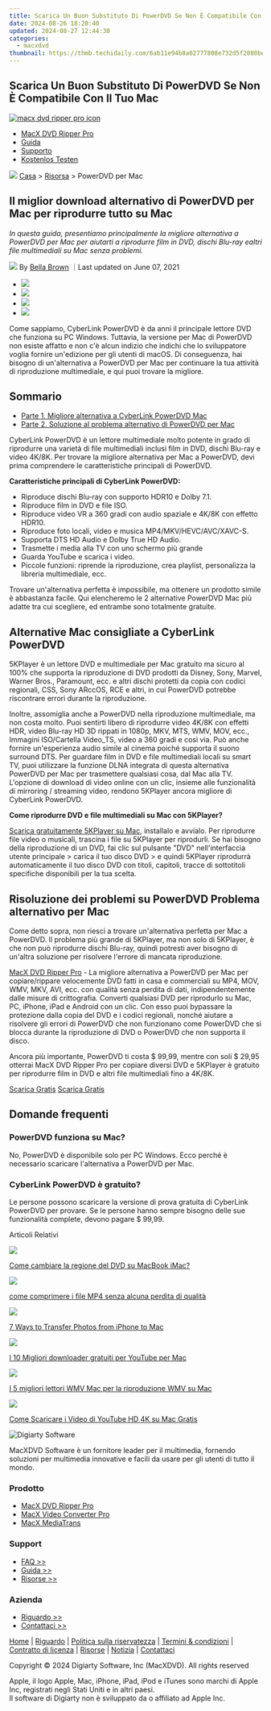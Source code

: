 ```yaml
---
title: Scarica Un Buon Substituto Di PowerDVD Se Non È Compatibile Con Il Tuo Mac
date: 2024-08-26 18:20:40
updated: 2024-08-27 12:44:30
categories:
  - macxdvd
thumbnail: https://thmb.techidaily.com/6ab11e94b8a02777808e732d5f2080be3cb5bc04d41c7f6aa8db8cb93929f141.jpg
---
```


## Scarica Un Buon Substituto Di PowerDVD Se Non È Compatibile Con Il Tuo Mac

[![macx dvd ripper pro icon](https://www.macxdvd.com/tutorial-it/../image-style/new-seo/icon12.png)](https://tools.techidaily.com/macxdvd/products/)

* [MacX DVD Ripper Pro](https://tools.techidaily.com/macxdvd/products/)
* [Guida](https://tools.techidaily.com/macxdvd/products/)
* [Supporto](https://tools.techidaily.com/macxdvd/products/)
* [Kostenlos Testen](https://tools.techidaily.com/macxdvd/products/)



![](https://www.macxdvd.com/tutorial-it/../image-style/new-seo/icon7.png) [Casa](https://tools.techidaily.com/macxdvd/products/) \> [Risorsa](https://tools.techidaily.com/macxdvd/products/) \> PowerDVD per Mac 

## Il miglior download alternativo di PowerDVD per Mac per riprodurre tutto su Mac



_In questa guida, presentiamo principalmente la migliore alternativa a PowerDVD per Mac per aiutarti a riprodurre film in DVD, dischi Blu-ray ealtri file multimediali su Mac senza problemi._

![](https://www.macxdvd.com/tutorial-it/../image-style/new-seo/icon6.png) By [Bella Brown](https://www.linkedin.com/in/bella-brown-920145104/) ｜Last updated on June 07, 2021

* [![](https://www.macxdvd.com/tutorial-it/../image-style/new-seo/share-fa.jpg)](https://www.facebook.com/sharer/sharer.php?u=https://www.macxdvd.com/tutorial-it/powerdvd-per-mac.htm)
* [![](https://www.macxdvd.com/tutorial-it/../image-style/new-seo/share-tw.jpg)](https://twitter.com/intent/tweet?url=https://www.macxdvd.com/tutorial-it/powerdvd-per-mac.htm)
* [![](https://www.macxdvd.com/tutorial-it/../image-style/new-seo/share-email.jpg)](https://www.macxdvd.com/tutorial-it/mailto:info@example.com?&subject=&body=https://www.macxdvd.com/tutorial-it/powerdvd-per-mac.htm)
* [![](https://www.macxdvd.com/tutorial-it/../image-style/new-seo/share-in.jpg)](https://www.linkedin.com/shareArticle?mini=true&url=https://www.macxdvd.com/tutorial-it/powerdvd-per-mac.htm&title=&summary=https://www.macxdvd.com/tutorial-it/powerdvd-per-mac.htm&source=)

Come sappiamo, CyberLink PowerDVD è da anni il principale lettore DVD che funziona su PC Windows. Tuttavia, la versione per Mac di PowerDVD non esiste affatto e non c'è alcun indizio che indichi che lo sviluppatore voglia fornire un'edizione per gli utenti di macOS. Di conseguenza, hai bisogno di un'alternativa a PowerDVD per Mac per continuare la tua attività di riproduzione multimediale, e qui puoi trovare la migliore.

## Sommario

* [Parte 1\. Migliore alternativa a CyberLink PowerDVD Mac](https://tools.techidaily.com/macxdvd/products/)
* [Parte 2\. Soluzione al problema alternativo di PowerDVD per Mac](https://tools.techidaily.com/macxdvd/products/)

CyberLink PowerDVD è un lettore multimediale molto potente in grado di riprodurre una varietà di file multimediali inclusi film in DVD, dischi Blu-ray e video 4K/8K. Per trovare la migliore alternativa per Mac a PowerDVD, devi prima comprendere le caratteristiche principali di PowerDVD.

**Caratteristiche principali di CyberLink PowerDVD:**

* Riproduce dischi Blu-ray con supporto HDR10 e Dolby 7.1.
* Riproduce film in DVD e file ISO.
* Riproduce video VR a 360 gradi con audio spaziale e 4K/8K con effetto HDR10.
* Riproduce foto locali, video e musica MP4/MKV/HEVC/AVC/XAVC-S.
* Supporta DTS HD Audio e Dolby True HD Audio.
* Trasmette i media alla TV con uno schermo più grande
* Guarda YouTube e scarica i video.
* Piccole funzioni: riprende la riproduzione, crea playlist, personalizza la libreria multimediale, ecc.

Trovare un'alternativa perfetta è impossibile, ma ottenere un prodotto simile è abbastanza facile. Qui elencheremo le 2 alternative PowerDVD Mac più adatte tra cui scegliere, ed entrambe sono totalmente gratuite.

## Alternative Mac consigliate a CyberLink PowerDVD

5KPlayer è un lettore DVD e multimediale per Mac gratuito ma sicuro al 100% che supporta la riproduzione di DVD prodotti da Disney, Sony, Marvel, Warner Bros., Paramount, ecc. e altri dischi protetti da copia con codici regionali, CSS, Sony ARccOS, RCE e altri, in cui PowerDVD potrebbe riscontrare errori durante la riproduzione.

Inoltre, assomiglia anche a PowerDVD nella riproduzione multimediale, ma non costa molto. Puoi sentirti libero di riprodurre video 4K/8K con effetti HDR, video Blu-ray HD 3D rippati in 1080p, MKV, MTS, WMV, MOV, ecc., Immagini ISO/Cartella Video\_TS, video a 360 gradi e così via. Può anche fornire un'esperienza audio simile al cinema poiché supporta il suono surround DTS. Per guardare film in DVD e file multimediali locali su smart TV, puoi utilizzare la funzione DLNA integrata di questa alternativa PowerDVD per Mac per trasmettere qualsiasi cosa, dal Mac alla TV. L'opzione di download di video online con un clic, insieme alle funzionalità di mirroring / streaming video, rendono 5KPlayer ancora migliore di CyberLink PowerDVD.

**Come riprodurre DVD e file multimediali su Mac con 5KPlayer?**

[Scarica gratuitamente 5KPlayer su Mac](https://tools.techidaily.com/5kplayer/products/), installalo e avvialo. Per riprodurre file video o musicali, trascina i file su 5KPlayer per riprodurli. Se hai bisogno della riproduzione di un DVD, fai clic sul pulsante "DVD" nell'interfaccia utente principale > carica il tuo disco DVD > e quindi 5KPlayer riprodurrà automaticamente il tuo disco DVD con titoli, capitoli, tracce di sottotitoli specifiche disponibili per la tua scelta.

## Risoluzione dei problemi su PowerDVD Problema alternativo per Mac

Come detto sopra, non riesci a trovare un'alternativa perfetta per Mac a PowerDVD. Il problema più grande di 5KPlayer, ma non solo di 5KPlayer, è che non può riprodurre dischi Blu-ray, quindi potresti aver bisogno di un'altra soluzione per risolvere l'errore di mancata riproduzione.

[MacX DVD Ripper Pro](https://tools.techidaily.com/macxdvd/products/) \- La migliore alternativa a PowerDVD per Mac per copiare/rippare velocemente DVD fatti in casa e commerciali su MP4, MOV, WMV, MKV, AVI, ecc. con qualità senza perdita di dati, indipendentemente dalle misure di crittografia. Converti qualsiasi DVD per riprodurlo su Mac, PC, iPhone, iPad e Android con un clic. Con esso puoi bypassare la protezione dalla copia del DVD e i codici regionali, nonché aiutare a risolvere gli errori di PowerDVD che non funzionano come PowerDVD che si blocca durante la riproduzione di DVD o PowerDVD che non supporta il disco.

Ancora più importante, PowerDVD ti costa $ 99,99, mentre con soli $ 29,95 otterrai MacX DVD Ripper Pro per copiare diversi DVD e 5KPlayer è gratuito per riprodurre film in DVD e altri file multimediali fino a 4K/8K.

[Scarica Gratis](https://tools.techidaily.com/macxdvd/products/) [Scarica Gratis](https://tools.techidaily.com/macxdvd/products/) 

## Domande frequenti

### PowerDVD funziona su Mac?

No, PowerDVD è disponibile solo per PC Windows. Ecco perché è necessario scaricare l'alternativa a PowerDVD per Mac.

### CyberLink PowerDVD è gratuito?

Le persone possono scaricare la versione di prova gratuita di CyberLink PowerDVD per provare. Se le persone hanno sempre bisogno delle sue funzionalità complete, devono pagare $ 99,99.



Articoli Relativi

![](https://www.macxdvd.com/tutorial-it/../image-style/new-seo/pic7.jpg)

[Come cambiare la regione del DVD su MacBook iMac?](https://tools.techidaily.com/macxdvd/products/) 

![](https://www.macxdvd.com/tutorial-it/../image-style/new-seo/pic6.jpg)

[come comprimere i file MP4 senza alcuna perdita di qualità](https://tools.techidaily.com/macxdvd/products/) 

![](https://www.macxdvd.com/tutorial-it/../image-style/new-seo/pic5.jpg)

[7 Ways to Transfer Photos from iPhone to Mac](https://tools.techidaily.com/macxdvd/products/) 

![](https://www.macxdvd.com/tutorial-it/../image-style/new-seo/pic4.jpg)

[I 10 Migliori downloader gratuiti per YouTube per Mac](https://tools.techidaily.com/macxdvd/products/) 

![](https://www.macxdvd.com/tutorial-it/../image-style/new-seo/pic3.jpg)

[I 5 migliori lettori WMV Mac per la riproduzione WMV su Mac](https://tools.techidaily.com/macxdvd/products/) 

![](https://www.macxdvd.com/tutorial-it/../image-style/new-seo/pic2.jpg)

[Come Scaricare i Video di YouTube HD 4K su Mac Gratis](https://tools.techidaily.com/macxdvd/products/) 



![Digiarty Software](https://www.macxdvd.com/tutorial-it/../icon/logo.png) 

MacXDVD Software è un fornitore leader per il multimedia, fornendo soluzioni per multimedia innovative e facili da usare per gli utenti di tutto il mondo.

### Prodotto

* [MacX DVD Ripper Pro](https://tools.techidaily.com/macxdvd/products/)
* [MacX Video Converter Pro](https://tools.techidaily.com/macxdvd/products/)
* [MacX MediaTrans](https://tools.techidaily.com/macxdvd/products/)

### Support

* [FAQ >>](https://tools.techidaily.com/macxdvd/products/)
* [Guida >>](https://tools.techidaily.com/macxdvd/products/)
* [Risorse >>](https://tools.techidaily.com/macxdvd/products/)

### Azienda

* [Riguardo >>](https://tools.techidaily.com/macxdvd/products/)
* [Contattaci >>](https://tools.techidaily.com/macxdvd/products/)



[Home](https://tools.techidaily.com/macxdvd/products/) | [Riguardo](https://tools.techidaily.com/macxdvd/products/) | [Politica sulla riservatezza](https://tools.techidaily.com/macxdvd/products/) | [Termini & condizioni](https://tools.techidaily.com/macxdvd/products/) | [Contratto di licenza](https://tools.techidaily.com/macxdvd/products/) | [Risorse](https://tools.techidaily.com/macxdvd/products/) | [Notizia](https://tools.techidaily.com/macxdvd/products/) | [Contattaci](https://tools.techidaily.com/macxdvd/products/)

Copyright © 2024 Digiarty Software, Inc (MacXDVD). All rights reserved

Apple, il logo Apple, Mac, iPhone, iPad, iPod e iTunes sono marchi di Apple Inc, registrati negli Stati Uniti e in altri paesi.   
Il software di Digiarty non è sviluppato da o affiliato ad Apple Inc.

<ins class="adsbygoogle"
     style="display:block"
     data-ad-format="autorelaxed"
     data-ad-client="ca-pub-7571918770474297"
     data-ad-slot="1223367746"></ins>



<ins class="adsbygoogle"
     style="display:block"
     data-ad-client="ca-pub-7571918770474297"
     data-ad-slot="8358498916"
     data-ad-format="auto"
     data-full-width-responsive="true"></ins>
